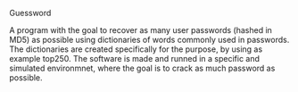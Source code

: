 Guessword

A program with the goal to recover as many user passwords (hashed in MD5) as possible using dictionaries of words commonly used in passwords.
The dictionaries are created specifically for the purpose, by using as example top250. The software is made and runned in a specific and simulated
environmnet, where the goal is to crack as much password as possible.
